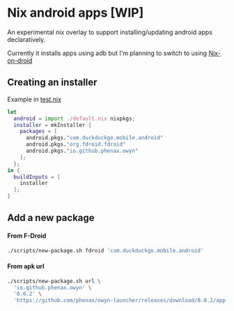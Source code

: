 # Nix android apps [WIP]
An experimental nix overlay to support installing/updating android apps declaratively.

Currently it installs apps using adb but I'm planning to switch to using [Nix-on-droid](https://github.com/t184256/nix-on-droid)

## Creating an installer
Example in [test.nix](./test.nix)

```nix
let
  android = import ./default.nix nixpkgs;
  installer = mkInstaller {
    packages = [
      android.pkgs."com.duckduckgo.mobile.android"
      android.pkgs."org.fdroid.fdroid"
      android.pkgs."io.github.phenax.owyn"
    ];
  };
in {
  buildInputs = [
    installer
  ];
}
```


## Add a new package

#### From F-Droid
```bash
./scripts/new-package.sh fdroid 'com.duckduckgo.mobile.android'
```

#### From apk url
```bash
./scripts/new-package.sh url \
  'io.github.phenax.owyn' \
  '0.0.2' \
  'https://github.com/phenax/owyn-launcher/releases/download/0.0.2/app-arm64-v8a-release.apk';
```

